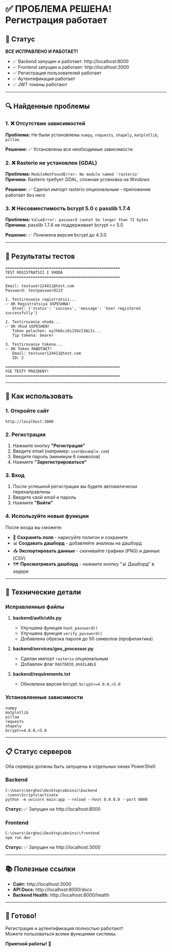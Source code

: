 # ✅ ПРОБЛЕМА РЕШЕНА! Регистрация работает

## 🎯 Статус

**ВСЕ ИСПРАВЛЕНО И РАБОТАЕТ!**

- ✅ Backend запущен и работает: http://localhost:8000
- ✅ Frontend запущен и работает: http://localhost:3000
- ✅ Регистрация пользователей работает
- ✅ Аутентификация работает
- ✅ JWT токены работают

---

## 🔍 Найденные проблемы

### 1. ❌ Отсутствие зависимостей
**Проблема:** Не были установлены `numpy`, `requests`, `shapely`, `matplotlib`, `pillow`

**Решение:** ✅ Установлены все необходимые зависимости

### 2. ❌ Rasterio не установлен (GDAL)
**Проблема:** `ModuleNotFoundError: No module named 'rasterio'`  
**Причина:** Rasterio требует GDAL, сложная установка на Windows

**Решение:** ✅ Сделал импорт rasterio опциональным - приложение работает без него

### 3. ❌ Несовместимость bcrypt 5.0 с passlib 1.7.4
**Проблема:** `ValueError: password cannot be longer than 72 bytes`  
**Причина:** passlib 1.7.4 не поддерживает bcrypt >= 5.0

**Решение:** ✅ Понижена версия bcrypt до 4.3.0

---

## 🧪 Результаты тестов

```
==================================================
TEST REGISTRATSII I VHODA
==================================================

Email: testuser124411@test.com
Password: testpassword123

1. Testirovanie registratsii...
✅ OK Registratsiya USPESHNA!
   Otvet: {'status': 'success', 'message': 'User registered successfully'}

2. Testirovanie vhoda...
✅ OK Vhod USPESHEN!
   Token poluchen: eyJhbGciOiJIUzI1NiIs...
   Tip tokena: bearer

3. Testirovanie tokena...
✅ OK Token RABOTAET!
   Email: testuser124411@test.com
   ID: 2

==================================================
VSE TESTY PROJDENY!
==================================================
```

---

## 🚀 Как использовать

### 1. Откройте сайт

```
http://localhost:3000
```

### 2. Регистрация

1. Нажмите кнопку **"Регистрация"**
2. Введите email (например: `user@example.com`)
3. Введите пароль (минимум 6 символов)
4. Нажмите **"Зарегистрироваться"**

### 3. Вход

1. После успешной регистрации вы будете автоматически перенаправлены
2. Введите свой email и пароль
3. Нажмите **"Войти"**

### 4. Используйте новые функции

После входа вы сможете:

- 💾 **Сохранять поля** - нарисуйте полигон и сохраните
- 📊 **Создавать дашборд** - добавляйте анализы на дашборд
- 📥 **Экспортировать данные** - скачивайте графики (PNG) и данные (CSV)
- 🗺️ **Просматривать дашборд** - нажмите кнопку "📊 Дашборд" в хедере

---

## 🔧 Технические детали

### Исправленные файлы

1. **backend/auth/utils.py**
   - Улучшена функция `hash_password()` 
   - Улучшена функция `verify_password()`
   - Добавлена обрезка пароля до 50 символов (профилактика)

2. **backend/services/geo_processor.py**
   - Сделан импорт `rasterio` опциональным
   - Добавлен флаг `RASTERIO_AVAILABLE`

3. **backend/requirements.txt**
   - Обновлена версия bcrypt: `bcrypt>=4.0.0,<5.0`

### Установленные зависимости

```
numpy
matplotlib
pillow
requests
shapely
bcrypt>=4.0.0,<5.0
```

---

## 📋 Статус серверов

Оба сервера должны быть запущены в отдельных окнах PowerShell:

### Backend
```
C:\Users\Serghei\Desktop\obninsc\backend
.\venv\Scripts\activate
python -m uvicorn main:app --reload --host 0.0.0.0 --port 8000
```

**Статус:** ✅ Запущен на http://localhost:8000

### Frontend
```
C:\Users\Serghei\Desktop\obninsc\frontend
npm run dev
```

**Статус:** ✅ Запущен на http://localhost:3000

---

## 📚 Полезные ссылки

- **Сайт:** http://localhost:3000
- **API Docs:** http://localhost:8000/docs
- **Backend Health:** http://localhost:8000/health

---

## 🎉 Готово!

Регистрация и аутентификация полностью работают!  
Можете пользоваться всеми функциями системы.

**Приятной работы!** 🚀

